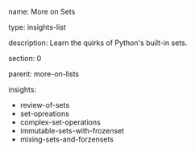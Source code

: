 name: More on Sets

type: insights-list

description: Learn the quirks of Python's built-in sets.

section: 0

parent: more-on-lists

insights:
  - review-of-sets
  - set-opreations
  - complex-set-operations
  - immutable-sets-with-frozenset
  - mixing-sets-and-forzensets
